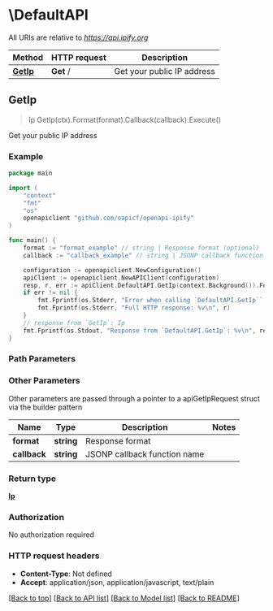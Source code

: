# \DefaultAPI

All URIs are relative to *https://api.ipify.org*

Method | HTTP request | Description
------------- | ------------- | -------------
[**GetIp**](DefaultAPI.md#GetIp) | **Get** / | Get your public IP address



## GetIp

> Ip GetIp(ctx).Format(format).Callback(callback).Execute()

Get your public IP address

### Example

```go
package main

import (
	"context"
	"fmt"
	"os"
	openapiclient "github.com/oapicf/openapi-ipify"
)

func main() {
	format := "format_example" // string | Response format (optional)
	callback := "callback_example" // string | JSONP callback function name (optional)

	configuration := openapiclient.NewConfiguration()
	apiClient := openapiclient.NewAPIClient(configuration)
	resp, r, err := apiClient.DefaultAPI.GetIp(context.Background()).Format(format).Callback(callback).Execute()
	if err != nil {
		fmt.Fprintf(os.Stderr, "Error when calling `DefaultAPI.GetIp``: %v\n", err)
		fmt.Fprintf(os.Stderr, "Full HTTP response: %v\n", r)
	}
	// response from `GetIp`: Ip
	fmt.Fprintf(os.Stdout, "Response from `DefaultAPI.GetIp`: %v\n", resp)
}
```

### Path Parameters



### Other Parameters

Other parameters are passed through a pointer to a apiGetIpRequest struct via the builder pattern


Name | Type | Description  | Notes
------------- | ------------- | ------------- | -------------
 **format** | **string** | Response format | 
 **callback** | **string** | JSONP callback function name | 

### Return type

[**Ip**](Ip.md)

### Authorization

No authorization required

### HTTP request headers

- **Content-Type**: Not defined
- **Accept**: application/json, application/javascript, text/plain

[[Back to top]](#) [[Back to API list]](../README.md#documentation-for-api-endpoints)
[[Back to Model list]](../README.md#documentation-for-models)
[[Back to README]](../README.md)

